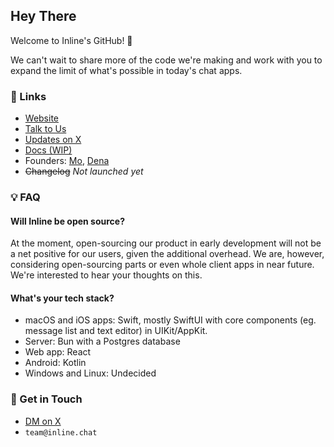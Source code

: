 ## Hey There

Welcome to Inline's GitHub! 👋

We can't wait to share more of the code we're making and work with you to expand the limit of what's possible in today's chat apps.

### 🔗 Links

- [Website](https://inline.chat)
- [Talk to Us](https://inline.chat/feedback)
- [Updates on X](https://x.com/inline_chat)
- [Docs (WIP)](https://inline.chat/docs)
- Founders: [Mo](https://x.com/morajabi), [Dena](https://x.com/dena_sohrabi)
- ~~Changelog~~ _Not launched yet_

### 💡 FAQ

#### Will Inline be open source?

At the moment, open-sourcing our product in early development will not be a net positive for our users, given the additional overhead. We are, however, considering open-sourcing parts or even whole client apps in near future. We're interested to hear your thoughts on this.

#### What's your tech stack?

- macOS and iOS apps: Swift, mostly SwiftUI with core components (eg. message list and text editor) in UIKit/AppKit.
- Server: Bun with a Postgres database
- Web app: React
- Android: Kotlin
- Windows and Linux: Undecided
 
### 💬 Get in Touch

- [DM on X](https://x.com/messages/compose?recipient_id=2995822990&text=hey%20there%2C%20coming%20from%20Inline%27s%20GitHub%21)
- `team@inline.chat`
